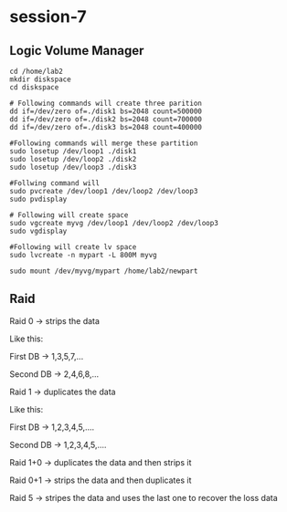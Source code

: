 # session-7

## Logic Volume Manager
~~~
cd /home/lab2
mkdir diskspace
cd diskspace

# Following commands will create three parition
dd if=/dev/zero of=./disk1 bs=2048 count=500000
dd if=/dev/zero of=./disk2 bs=2048 count=700000
dd if=/dev/zero of=./disk3 bs=2048 count=400000

#Following commands will merge these partition
sudo losetup /dev/loop1 ./disk1
sudo losetup /dev/loop2 ./disk2
sudo losetup /dev/loop3 ./disk3

#Follwing command will 
sudo pvcreate /dev/loop1 /dev/loop2 /dev/loop3
sudo pvdisplay

# Following will create space
sudo vgcreate myvg /dev/loop1 /dev/loop2 /dev/loop3
sudo vgdisplay

#Following will create lv space
sudo lvcreate -n mypart -L 800M myvg

sudo mount /dev/myvg/mypart /home/lab2/newpart
~~~

## Raid
Raid 0 -> strips the data

Like this:

First DB -> 1,3,5,7,...

Second DB -> 2,4,6,8,...

Raid 1 -> duplicates the data

Like this:

First DB -> 1,2,3,4,5,....

Second DB -> 1,2,3,4,5,....

Raid 1+0 -> duplicates the data and then strips it

Raid 0+1 -> strips the data and then duplicates it

Raid 5 -> stripes the data and uses the last one to recover the loss data